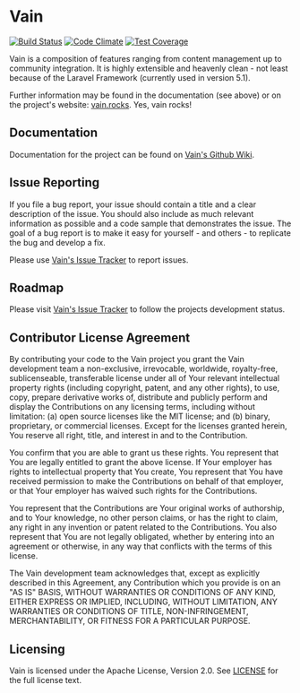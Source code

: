 # Vain

[![Build Status](https://travis-ci.org/vainproject/vain.svg?branch=master)](https://travis-ci.org/vainproject/vain)
[![Code Climate](https://codeclimate.com/github/vainproject/vain/badges/gpa.svg)](https://codeclimate.com/github/vainproject/vain)
[![Test Coverage](https://codeclimate.com/github/vainproject/vain/badges/coverage.svg)](https://codeclimate.com/github/vainproject/vain/coverage)

Vain is a composition of features ranging from content management up to community integration. It is highly extensible and heavenly clean - not least because of the Laravel Framework (currently used in version 5.1).

Further information may be found in the documentation (see above) or on the project's website: [vain.rocks](http://www.vain.rocks). Yes, vain rocks!

## Documentation

Documentation for the project can be found on [Vain's Github Wiki](https://github.com/fgreinus/vain/wiki).

## Issue Reporting

If you file a bug report, your issue should contain a title and a clear description of the issue. You should also include as much relevant information as possible and a code sample that demonstrates the issue. The goal of a bug report is to make it easy for yourself - and others - to replicate the bug and develop a fix.

Please use [Vain's Issue Tracker](https://github.com/fgreinus/vain/issues) to report issues.

## Roadmap

Please visit [Vain's Issue Tracker](https://github.com/fgreinus/vain/issues) to follow the projects development status.

## Contributor License Agreement

By contributing your code to the Vain project you grant the Vain development team a non-exclusive, irrevocable, worldwide, royalty-free, sublicenseable, transferable license under all of Your relevant intellectual property rights (including copyright, patent, and any other rights), to use, copy, prepare derivative works of, distribute and publicly perform and display the Contributions on any licensing terms, including without limitation: (a) open source licenses like the MIT license; and (b) binary, proprietary, or commercial licenses. Except for the licenses granted herein, You reserve all right, title, and interest in and to the Contribution.

You confirm that you are able to grant us these rights. You represent that You are legally entitled to grant the above license. If Your employer has rights to intellectual property that You create, You represent that You have received permission to make the Contributions on behalf of that employer, or that Your employer has waived such rights for the Contributions.

You represent that the Contributions are Your original works of authorship, and to Your knowledge, no other person claims, or has the right to claim, any right in any invention or patent related to the Contributions. You also represent that You are not legally obligated, whether by entering into an agreement or otherwise, in any way that conflicts with the terms of this license.

The Vain development team acknowledges that, except as explicitly described in this Agreement, any Contribution which you provide is on an "AS IS" BASIS, WITHOUT WARRANTIES OR CONDITIONS OF ANY KIND, EITHER EXPRESS OR IMPLIED, INCLUDING, WITHOUT LIMITATION, ANY WARRANTIES OR CONDITIONS OF TITLE, NON-INFRINGEMENT, MERCHANTABILITY, OR FITNESS FOR A PARTICULAR PURPOSE.

## Licensing

Vain is licensed under the Apache License, Version 2.0. See [LICENSE](https://github.com/vainproject/vain/blob/master/LICENSE) for the full license text.